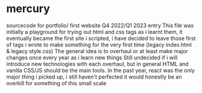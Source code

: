 # mercury
sourcecode for portfolio/ first website
                                 Q4 2022/Q1 2023 entry
This file was initially a playground for trying out html and css tags as i learnt them, it eventually became the first site i scripted, i have decided to leave those first of tags i wrote to make something for the very first time (legacy index.html & legacy style.css)
The general idea is to overhaul or at least make major changes once every year as i learn new things
Still undecided if i will introduce new technologies with each overhaul, but in general HTML and vanilla CSS/JS should  be the main tools.
In the past year, react was the only major thing i picked up, i still haven't perfected it would honestly be an overkill for something of this small scale
